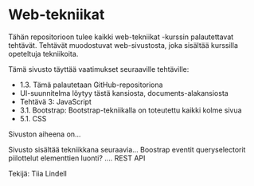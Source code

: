 # Web-tekniikat

Tähän repositorioon tulee kaikki web-tekniikat -kurssin palautettavat tehtävät. Tehtävät muodostuvat web-sivustosta, joka sisältää kurssilla opeteltuja tekniikoita.

Tämä sivusto täyttää vaatimukset seuraaville tehtäville:
- 1.3. Tämä palautetaan GitHub-repositoriona
- UI-suunnitelma löytyy tästä kansiosta, documents-alakansiosta
- Tehtävä 3: JavaScript
- 3.1. Bootstrap: Bootstrap-tekniikalla on toteutettu kaikki kolme sivua
- 5.1. CSS



Sivuston aiheena on...

Sivusto sisältää tekniikkana seuraavia... 
Boostrap
eventit
queryselectorit
piilottelut
elementtien luonti?
....
REST API


Tekijä: Tiia Lindell



